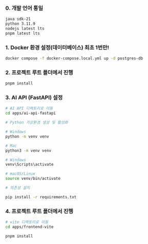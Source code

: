 ### 0. 개발 언어 통일
```bash
java sdk-21
python 3.11.9
nodejs latest lts
pnpm latest lts
```

### 1. Docker 환경 설정(데이터베이스) 최초 1번만!
```bash
docker compose -f docker-compose.local.yml up -d postgres-db
```

### 2. 프로젝트 루트 폴더에서 진행
```bash
pnpm install
```

### 3. AI API (FastAPI) 설정
```bash
# AI API 디렉토리로 이동
cd apps/ai-api-fastapi

# Python 가상환경 생성 및 활성화

# Windows
python -m venv venv

# Mac
python3 -m venv venv

# Windows
venv\Scripts\activate

# macOS/Linux
source venv/bin/activate

# 의존성 설치

pip install -r requirements.txt
```

### 4. 프로젝트 루트 폴더에서 진행
```bash
# vite 디렉토리로 이동
cd apps/frontend-vite

pnpm install
```

